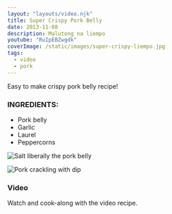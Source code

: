 ```yaml
---
layout: "layouts/video.njk"
title: Super Crispy Pork Belly
date: 2013-11-08
description: Malutong na liempo
youtube: "RuIpEBZwgdk"
coverImage: /static/images/super-crispy-liempo.jpg
tags:
  - video
  - pork
---
```


Easy to make crispy pork belly recipe!

### INGREDIENTS:
* Pork belly
* Garlic
* Laurel
* Peppercorns

![Salt liberally the pork belly](/images/pork-belly-fresh.jpg)

![Pork crackling with dip](/images/crispy-pork-belly-plated.jpg)

### Video
Watch and cook-along with the video recipe.


